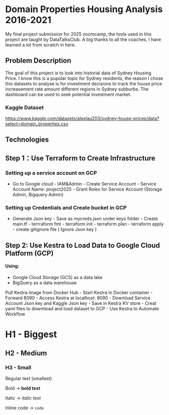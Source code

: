 # Domain Properties Housing Analysis 2016-2021
My final project submission for 2025 zoomcamp, the tools used in this project are taught by DataTalksClub. A big thanks to all the coaches, I have learned a lot from scratch in here.
## Problem Description
The goal of this project is to look into historial data of Sydney Housing Price. I know this is a pupolar topic for Sydney residents, the reason I chose this datasets to analyse is for investment decisions to track the house price increasement rate amount different regions in Sydney subburbs. The dashboard can be used to seek potential investment market.

### Kaggle Dataset
https://www.kaggle.com/datasets/alexlau203/sydney-house-prices/data?select=domain_properties.csv

## Technologies


## Step 1：Use Terraform to Create Infrastructure
### Setting up a service account on GCP
* Go to Google cloud - IAM&Admin - Create Service Account - Service Account Name: project2025 - Grant Roles for Service Account (Storage Admin, Bigquery Admin)
### Setting up Credentials and Create bucket in GCP
* Generate Json key - Save as mycreds.json under keys folder - Create main.tf - terrraform fmt - terraform init - terraform plan - terraform apply - create gitignore file ( Ignore Json key )
## Step 2: Use Kestra to Load Data to Google Cloud Platform (GCP) 
#### Using: 
- Google Cloud Storage (GCS) as a data lake 
- BigQuery as a data warehouse

Pull Kestra image from Docker Hub - Start Kestra in Docker container - Forward 8090 - Access Kestra at localhost: 8090 - Download Service Account Json key and Kaggle Json key - Save in Kestra KV store - Creat yaml files to dowmload and load dataset to GCP - Use Kestra to Automate Workflow 


# H1 - Biggest
## H2 - Medium
### H3 - Small
Regular text (smallest)

Bold → **bold text**

Italic → *italic text*

Inline code → `code`